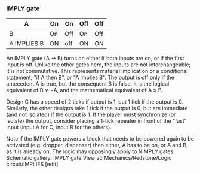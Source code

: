 ### IMPLY gate
| A           | On | On  | Off | Off |
|-------------|----|-----|-----|-----|
| B           | On | Off | On  | Off |
| A IMPLIES B | ON | off | ON  | ON  |

An IMPLY gate (A → B) turns on either if both inputs are on, or if the first input is off. Unlike the other gates here, the inputs are not interchangeable; it is not commutative. This represents material implication or a conditional statement, "if A then B", or "A implies B". The output is off only if the antecedent A is true, but the consequent B is false. It is the logical equivalent of B ∨ ¬A, and the mathematical equivalent of A ≤ B.

Design C has a speed of 2 ticks if output is 1, but 1 tick if the output is 0. Similarly, the other designs take 1 tick if the output is 0, but are immediate (and not isolated) if the output is 1. If the player must synchronize (or isolate) the output, consider placing a 1-tick repeater in front of the "fast" input (input A for C, input B for the others).


Note if the IMPLY gate powers a block that needs to be powered again to be activated (e.g. dropper, dispenser) then either, A has to be on, or A and B, as it is already on. The logic may opposingly apply to NIMPLY gates.
Schematic gallery: IMPLY gate View at: Mechanics/Redstone/Logic circuit/IMPLIES [edit]


